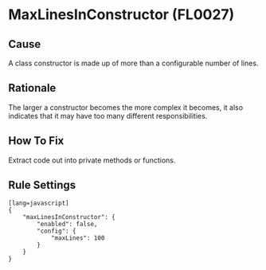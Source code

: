 # MaxLinesInConstructor (FL0027)

## Cause

A class constructor is made up of more than a configurable number of lines.

## Rationale

The larger a constructor becomes the more complex it becomes, it also indicates that it may have too many different responsibilities.

## How To Fix

Extract code out into private methods or functions.

## Rule Settings

	[lang=javascript]
    {
        "maxLinesInConstructor": { 
            "enabled": false,
            "config": {
                "maxLines": 100
            }
        }
    }